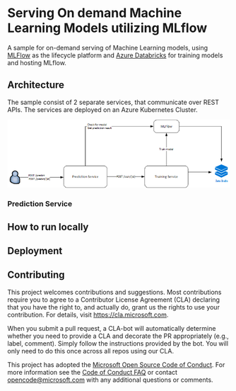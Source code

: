 # Serving On demand Machine Learning Models utilizing MLflow

A sample for on-demand serving of Machine Learning models, using [MLFlow](https://docs.azuredatabricks.net/applications/mlflow/index.html) as the lifecycle platform and [Azure Databricks](https://docs.azuredatabricks.net/getting-started/index.html) for training models and hosting MLflow.

## Architecture

The sample consist of 2 separate services, that communicate over REST APIs. The services are deployed on an Azure Kubernetes Cluster.

![Architecture Diagram](images/architecture.png)

### Prediction Service

## How to run locally

## Deployment

## Contributing

This project welcomes contributions and suggestions. Most contributions require you to agree to a
Contributor License Agreement (CLA) declaring that you have the right to, and actually do, grant us
the rights to use your contribution. For details, visit https://cla.microsoft.com.

When you submit a pull request, a CLA-bot will automatically determine whether you need to provide
a CLA and decorate the PR appropriately (e.g., label, comment). Simply follow the instructions
provided by the bot. You will only need to do this once across all repos using our CLA.

This project has adopted the [Microsoft Open Source Code of Conduct](https://opensource.microsoft.com/codeofconduct/).
For more information see the [Code of Conduct FAQ](https://opensource.microsoft.com/codeofconduct/faq/) or
contact [opencode@microsoft.com](mailto:opencode@microsoft.com) with any additional questions or comments.
